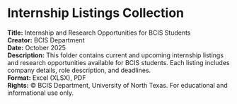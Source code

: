 # Internship Listings Collection
**Title:** Internship and Research Opportunities for BCIS Students  
**Creator:** BCIS Department  
**Date:** October 2025  
**Description:** This folder contains current and upcoming internship listings and research opportunities available for BCIS students. Each listing includes company details, role description, and deadlines.  
**Format:** Excel (XLSX), PDF  
**Rights:** © BCIS Department, University of North Texas. For educational and informational use only.
